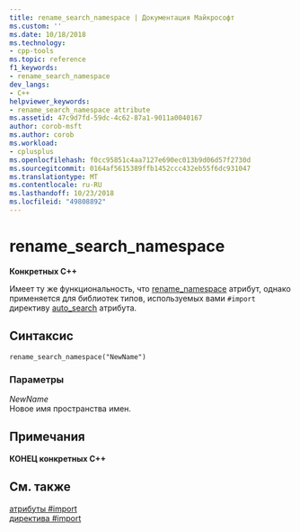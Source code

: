 ```yaml
---
title: rename_search_namespace | Документация Майкрософт
ms.custom: ''
ms.date: 10/18/2018
ms.technology:
- cpp-tools
ms.topic: reference
f1_keywords:
- rename_search_namespace
dev_langs:
- C++
helpviewer_keywords:
- rename_search_namespace attribute
ms.assetid: 47c9d7fd-59dc-4c62-87a1-9011a0040167
author: corob-msft
ms.author: corob
ms.workload:
- cplusplus
ms.openlocfilehash: f0cc95851c4aa7127e690ec013b9d06d57f2730d
ms.sourcegitcommit: 0164af5615389ffb1452ccc432eb55f6dc931047
ms.translationtype: MT
ms.contentlocale: ru-RU
ms.lasthandoff: 10/23/2018
ms.locfileid: "49808892"
---
```

# <a name="renamesearchnamespace"></a>rename_search_namespace

**Конкретных C++**

Имеет ту же функциональность, что [rename_namespace](../preprocessor/rename-namespace.md) атрибут, однако применяется для библиотек типов, используемых вами `#import` директиву [auto_search](../preprocessor/auto-search.md) атрибута.

## <a name="syntax"></a>Синтаксис

```
rename_search_namespace("NewName")
```

### <a name="parameters"></a>Параметры

*NewName*<br/>
Новое имя пространства имен.

## <a name="remarks"></a>Примечания

**КОНЕЦ конкретных C++**

## <a name="see-also"></a>См. также

[атрибуты #import](../preprocessor/hash-import-attributes-cpp.md)<br/>
[директива #import](../preprocessor/hash-import-directive-cpp.md)